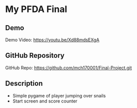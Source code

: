 # My PFDA Final

## Demo
Demo Video: <https://youtu.be/Xd88mdsEXgA>

## GitHub Repository
GitHub Repo: <https://github.com/mch170001/Final-Project.git>

## Description
-  Simple pygame of player jumping over snails
-  Start screen and score counter